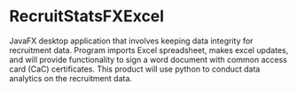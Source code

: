 # RecruitStatsFXExcel
JavaFX desktop application that involves keeping data integrity for recruitment data. Program imports Excel spreadsheet, makes excel updates, and will provide functionality to sign a word document with common access card (CaC) certificates. This product will use python to conduct data analytics on the recruitment data. 
